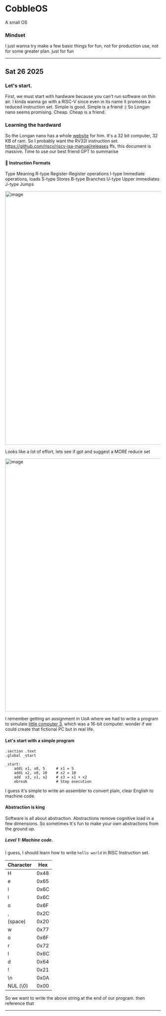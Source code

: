 # CobbleOS
A small OS

### Mindset
I just wanna try make a few basic things for fun, not for production use, not for some greater plan. just for fun

---
## Sat 26 2025
### Let's start.
First, we must start with hardware because you can't run software on thin air.
I kinda wanna go with a RISC-V since even in its name it promotes a reduced instruction set. Simple is good. Simple is a friend :)
So Longan nano seems promising. Cheap. Cheap is a friend.

### Learning the hardward
So the  Longan nano has a whole [website](https://wiki.sipeed.com/hardware/en/longan/Nano/Longan_nano.html) for him. 
It's a 32 bit computer, 32 KB of ram.
So I probably want the RV32I instruction set.
https://github.com/riscv/riscv-isa-manual/releases
ffs, this document is massive.
Time to use our best friend GPT to summarise

#### 🧩 Instruction Formats

Type	Meaning
R-type	Register-Register operations
I-type	Immediate operations, loads
S-type	Stores
B-type	Branches
U-type	Upper immediates
J-type	Jumps

<img width="819" alt="image" src="https://github.com/user-attachments/assets/32c36123-a035-4421-9c1f-1be634b7766c" />

Looks like a lot of effort, lets see if gpt and suggest a MORE reduce set

<img width="818" alt="image" src="https://github.com/user-attachments/assets/c2ce8e1a-e869-4c04-9205-07f1b9d6271c" />

I remember getting an assignment in UoA where we had to write a program to simulate [little computer 3](https://en.wikipedia.org/wiki/Little_Computer_3), which was a 16-bit computer. 
wonder if we could create that fictional PC but in real life.

#### Let's start with a simple program

```
.section .text
.global _start

_start:
    addi x1, x0, 5     # x1 = 5
    addi x2, x0, 10    # x2 = 10
    add  x3, x1, x2    # x3 = x1 + x2
    ebreak             # Stop execution
```

I guess it's simple to write an assembler to convert plain, clear English to machine code.

#### Abstraction is king
Software is all about abstraction.
Abstractions remove cognitive load in a few dimensions.
So sometimes It's fun to make your own abstractions from the ground up.

##### Level 1: Machine code.
I guess, I should learn how to write `hello world` in RISC Instruction set.

| Character | Hex   |
|-----------|-------|
| H         | 0x48  |
| e         | 0x65  |
| l         | 0x6C  |
| l         | 0x6C  |
| o         | 0x6F  |
| ,         | 0x2C  |
| (space)   | 0x20  |
| w         | 0x77  |
| o         | 0x6F  |
| r         | 0x72  |
| l         | 0x6C  |
| d         | 0x64  |
| !         | 0x21  |
| \n        | 0x0A  |
| NUL (\0)  | 0x00  |

So we want to write the above string at the end of our program. then reference that


---
